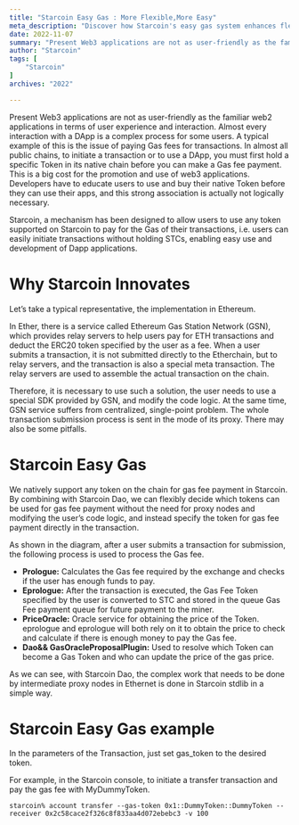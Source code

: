 ```yaml
---
title: "Starcoin Easy Gas : More Flexible,More Easy"
meta_description: "Discover how Starcoin's easy gas system enhances flexibility and simplifies Move blockchain transactions."
date: 2022-11-07
summary: "Present Web3 applications are not as user-friendly as the familiar web2 applications in terms of user experience and interaction. Almost every interaction with a DApp is a complex process for some users. A typical..."
author: "Starcoin"
tags: [
    "Starcoin"
]
archives: "2022"

---
```


Present Web3 applications are not as user-friendly as the familiar web2 applications in terms of user experience and interaction. Almost every interaction with a DApp is a complex process for some users. A typical example of this is the issue of paying Gas fees for transactions.
In almost all public chains, to initiate a transaction or to use a DApp, you must first hold a specific Token in its native chain before you can make a Gas fee payment. This is a big cost for the promotion and use of web3 applications. Developers have to educate users to use and buy their native Token before they can use their apps, and this strong association is actually not logically necessary.

Starcoin, a mechanism has been designed to allow users to use any token supported on Starcoin to pay for the Gas of their transactions, i.e. users can easily initiate transactions without holding STCs, enabling easy use and development of Dapp applications.

# Why Starcoin Innovates

Let’s take a typical representative, the implementation in Ethereum.

In Ether, there is a service called Ethereum Gas Station Network (GSN), which provides relay servers to help users pay for ETH transactions and deduct the ERC20 token specified by the user as a fee. When a user submits a transaction, it is not submitted directly to the Etherchain, but to relay servers, and the transaction is also a special meta transaction. The relay servers are used to assemble the actual transaction on the chain.

Therefore, it is necessary to use such a solution, the user needs to use a special SDK provided by GSN, and modify the code logic. At the same time, GSN service suffers from centralized, single-point problem. The whole transaction submission process is sent in the mode of its proxy. There may also be some pitfalls.

# Starcoin Easy Gas

We natively support any token on the chain for gas fee payment in Starcoin. By combining with Starcoin Dao, we can flexibly decide which tokens can be used for gas fee payment without the need for proxy nodes and modifying the user’s code logic, and instead specify the token for gas fee payment directly in the transaction.

As shown in the diagram, after a user submits a transaction for submission, the following process is used to process the Gas fee.

- **Prologue:** Calculates the Gas fee required by the exchange and checks if the user has enough funds to pay.
- **Eprologue:** After the transaction is executed, the Gas Fee Token specified by the user is converted to STC and stored in the queue Gas Fee payment queue for future payment to the miner.
- **PriceOracle:** Oracle service for obtaining the price of the Token. eprologue and eprologue will both rely on it to obtain the price to check and calculate if there is enough money to pay the Gas fee.
- **Dao&& GasOracleProposalPlugin:** Used to resolve which Token can become a Gas Token and who can update the price of the gas price.

As we can see, with Starcoin Dao, the complex work that needs to be done by intermediate proxy nodes in Ethernet is done in Starcoin stdlib in a simple way.

# Starcoin Easy Gas example

In the parameters of the Transaction, just set gas_token to the desired token.

For example, in the Starcoin console, to initiate a transfer transaction and pay the gas fee with MyDummyToken.

```
starcoin% account transfer --gas-token 0x1::DummyToken::DummyToken --receiver 0x2c58cace2f326c8f833aa4d072ebebc3 -v 100
```